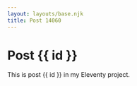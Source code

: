 ```yaml
---
layout: layouts/base.njk
title: Post 14060
---
```


# Post {{ id }}

This is post {{ id }} in my Eleventy project.
